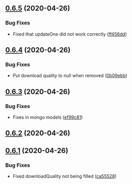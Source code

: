 ## [0.6.5](https://github.com/pct-org/graphql-api/compare/v0.6.4...v0.6.5) (2020-04-26)


### Bug Fixes

* Fixed that updateOne did not work correctly ([ff456dd](https://github.com/pct-org/graphql-api/commit/ff456dddc1f39a526e8a54fb971228d85b0cfffe))



## [0.6.4](https://github.com/pct-org/graphql-api/compare/v0.6.3...v0.6.4) (2020-04-26)


### Bug Fixes

* Put download quality to null when removed ([0b09ebb](https://github.com/pct-org/graphql-api/commit/0b09ebb6abfbfcffe854a7dcd335daf8ee85d513))



## [0.6.3](https://github.com/pct-org/graphql-api/compare/v0.6.2...v0.6.3) (2020-04-26)


### Bug Fixes

* Fixes in mongo models ([ef99c81](https://github.com/pct-org/graphql-api/commit/ef99c819ee2928256fd6ec5f3f6e819240ed9067))



## [0.6.2](https://github.com/pct-org/graphql-api/compare/v0.6.1...v0.6.2) (2020-04-26)



## [0.6.1](https://github.com/pct-org/graphql-api/compare/v0.6.0...v0.6.1) (2020-04-26)


### Bug Fixes

* Fixed downloadQuality not being filled ([ca55528](https://github.com/pct-org/graphql-api/commit/ca555282cba1f0fcf7f5e606e5473ae1f8198bbb))



